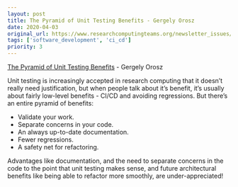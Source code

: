 ```yaml
---
layout: post
title: The Pyramid of Unit Testing Benefits - Gergely Orosz
date: 2020-04-03
original_url: https://www.researchcomputingteams.org/newsletter_issues/0018
tags: ['software_development', 'ci_cd']
priority: 3
---
```


<!-- markdownlint-disable MD033 -->
<!-- markdownlint-disable MD041 -->
<!-- markdownlint-disable MD049 -->

[The Pyramid of Unit Testing Benefits](https://blog.pragmaticengineer.com/unit-testing-benefits-pyramid/) - Gergely Orosz

Unit testing is increasingly accepted in research computing that it doesn’t really need justification, but when people talk about it’s benefit, it’s usually about fairly low-level benefits - CI/CD and avoiding regressions.  But there’s an entire pyramid of benefits:

- Validate your work.
- Separate concerns in your code.
- An always up-to-date documentation.
- Fewer regressions.
- A safety net for refactoring.

Advantages like documentation, and the need to separate concerns in the code to the point that unit testing makes sense, and future architectural benefits like being able to refactor more smoothly, are under-appreciated!

